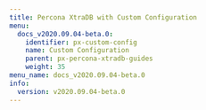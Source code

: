 ```yaml
---
title: Percona XtraDB with Custom Configuration
menu:
  docs_v2020.09.04-beta.0:
    identifier: px-custom-config
    name: Custom Configuration
    parent: px-percona-xtradb-guides
    weight: 35
menu_name: docs_v2020.09.04-beta.0
info:
  version: v2020.09.04-beta.0
---
```


